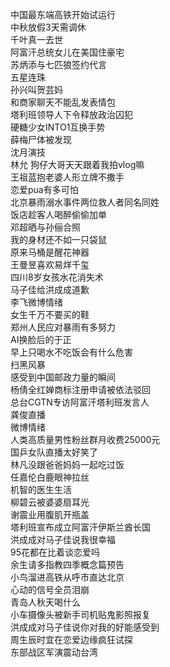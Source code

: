 中国最东端高铁开始试运行  
中秋放假3天需调休  
千叶真一去世  
阿富汗总统女儿在美国住豪宅  
苏炳添与七匹狼签约代言  
五星连珠  
孙兴叫贺芸妈  
和商家聊天不能乱发表情包  
塔利班领导人下令释放政治囚犯  
硬糖少女INTO1互换手势  
薛梅尸体被发现  
沈月演技  
林允 狗仔大哥天天跟着我拍vlog嘛  
王祖蓝抱老婆人形立牌不撒手  
恋爱pua有多可怕  
北京暴雨溺水事件两位救人者同名同姓  
饭店趁客人喝醉偷偷加单  
邓超晒与孙俪合照  
我的身材还不如一只袋鼠  
原来马桶是醒花神器  
王曼昱喜欢易烊千玺  
四川8岁女孩水花消失术  
马子佳给洪成成道歉  
李飞微博情绪  
女生千万不要买的鞋  
郑州人民应对暴雨有多努力  
AI换脸后的于正  
早上只喝水不吃饭会有什么危害  
扫黑风暴  
感受到中国邮政力量的瞬间  
杨倩全红婵商标注册申请被依法驳回  
总台CGTN专访阿富汗塔利班发言人  
龚俊直播  
微博情绪  
人类高质量男性粉丝群月收费25000元  
国乒女队直播太好笑了  
林凡没跟爸爸妈妈一起吃过饭  
任嘉伦白鹿眼神拉丝  
机智的医生生活  
柳碧云被婆婆扇耳光  
谢震业用腹肌开瓶盖  
塔利班宣布成立阿富汗伊斯兰酋长国  
洪成成对马子佳说我很幸福  
95花都在比着谈恋爱吗  
余生请多指教四季概念篇预告  
小鸟溜进高铁从呼市直达北京  
心动的信号全员泪崩  
青岛人秋天喝什么  
小车摄像头被新手司机贴鬼影照报复  
洪成成对马子佳说你对我的好能感受到  
周生辰时宜在恋爱边缘疯狂试探  
东部战区军演震动台湾  
